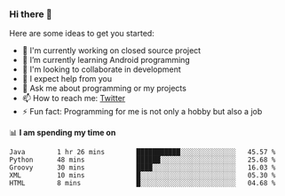 ### Hi there 👋
Here are some ideas to get you started:
- 🔭 I'm currently working on closed source project
- 🌱 I’m currently learning Android programming
- 👯 I'm looking to collaborate in development
- 🤔 I expect help from you
- 💬 Ask me about programming or my projects
- 📫 How to reach me: [Twitter](https://twitter.com/merive_ "merive_")
- ⚡ Fun fact: Programming for me is not only a hobby but also a job

📊 **I am spending my time on**
<!--START_SECTION:waka-->
```text
Java        1 hr 26 mins        ███████████░░░░░░░░░░░░░░   45.57 % 
Python      48 mins             ██████░░░░░░░░░░░░░░░░░░░   25.68 % 
Groovy      30 mins             ████░░░░░░░░░░░░░░░░░░░░░   16.03 % 
XML         10 mins             █░░░░░░░░░░░░░░░░░░░░░░░░   05.30 % 
HTML        8 mins              █░░░░░░░░░░░░░░░░░░░░░░░░   04.68 %
```
<!--END_SECTION:waka-->
